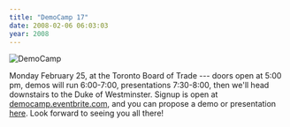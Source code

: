 ```yaml
---
title: "DemoCamp 17"
date: 2008-02-06 06:03:03
year: 2008
---
```

<img src="{{site.github.url}}/files/2008/02/democamp.gif" alt="DemoCamp" />

Monday February 25, at the Toronto Board of Trade --- doors open at 5:00 pm, demos will run 6:00-7:00, presentations 7:30-8:00, then we'll head downstairs to the Duke of Westminster.  Signup is open at <a href="http://democamp.eventbrite.com/">democamp.eventbrite.com</a>, and you can propose a demo or presentation <a href="http://democamp.wufoo.com/forms/democamptoronto-demo-submission/">here</a>.  Look forward to seeing you all there!
